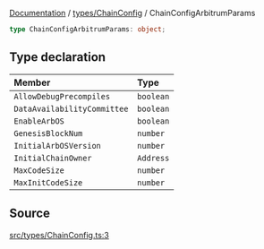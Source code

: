 [Documentation](../../../README.md) / [types/ChainConfig](../README.md) / ChainConfigArbitrumParams

```ts
type ChainConfigArbitrumParams: object;
```

## Type declaration

| Member                      | Type      |
| :-------------------------- | :-------- |
| `AllowDebugPrecompiles`     | `boolean` |
| `DataAvailabilityCommittee` | `boolean` |
| `EnableArbOS`               | `boolean` |
| `GenesisBlockNum`           | `number`  |
| `InitialArbOSVersion`       | `number`  |
| `InitialChainOwner`         | `Address` |
| `MaxCodeSize`               | `number`  |
| `MaxInitCodeSize`           | `number`  |

## Source

[src/types/ChainConfig.ts:3](https://github.com/anegg0/arbitrum-orbit-sdk/blob/8d986d322aefb470a79fa3dc36918f72097df8c1/src/types/ChainConfig.ts#L3)
